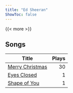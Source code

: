 ```yaml
---
title: "Ed Sheeran"
ShowToc: false
---
```


{{< more >}}

## Songs
Title | Plays 
----- | -----: 
[Merry Christmas](/songs/merry-christmas) | 30
[Eyes Closed](/songs/eyes-closed) | 1
[Shape of You](/songs/shape-of-you) | 1

